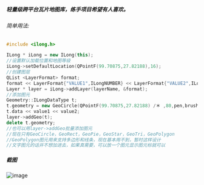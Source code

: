 ##### 轻量级跨平台瓦片地图库，练手项目希望有人喜欢。

###### 简单用法:

```cpp
#include <ilong.h>

ILong * iLong = new ILong(this);
//设置默认加载位置和地图等级
iLong->setDefaultLocation(QPointF(99.70875,27.82188),16);
//创建图层
QList <LayerFormat> format;
format << LayerFormat{"VALUE1",ILongNUMBER} << LayerFormat{"VALUE2",ILongTEXT};
Layer * layer = iLong->addLayer(layerName, &format);
//添加图元
Geometry::ILongDataType t;
t.geometry = new GeoCircle(QPointF(99.70875,27.82188) /＊ ,80,pen,brush ＊/ );
t.data << value1 << value2;
layer->addGeo(t);
delete t.geometry;
//也可以用layer->addGeo批量添加图元
//现在只有GeoCircle，GeoRect，GeoPie，GeoStar，GeoTri，GeoPolygon
//GeoPolygon图元用来支持多边形和线条，现在基本用不到，暂时这样设计
//文字图元的话并不想加进去，如果真需要，可以放一个图元显示图元标就可以
```
##### 截图

![image](https://raw.githubusercontent.com/ilongio/ilong/e9c7bd65b4c838f4aea08cf3db7d562dc8ddc87c/Screenshot.png)
